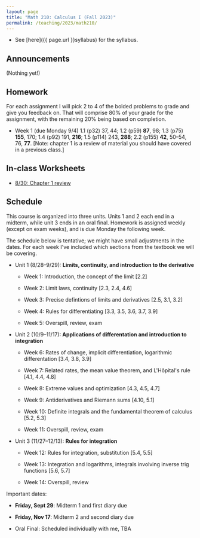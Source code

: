 ```yaml
---
layout: page
title: "Math 210: Calculus I (Fall 2023)"
permalink: /teaching/2023/math210/
---
```


* See [here]({{ page.url }}syllabus) for the syllabus.


Announcements
-------------

(Nothing yet!)

Homework
--------

For each assignment I will pick 2 to 4 of the bolded problems to grade and give you feedback on. That will comprise 80% of your grade for the assignment, with the remaining 20% being based on completion.

* Week 1 (due Monday 9/4) 1.1 (p32) 37, 44; 1.2 (p59) **87**, 98; 1.3 (p75) **155**, 170; 1.4 (p92) 191, **216**; 1.5 (p114) 243, **288**; 2.2 (p155) **42**, 50–54, 76, **77**. [Note: chapter 1 is a review of material you should have covered in a previous class.]

In-class Worksheets
--------

* [8/30: Chapter 1 review](w8-30.pdf)

Schedule
--------

This course is organized into three units. Units 1 and 2 each end in a midterm, while unit 3 ends in an oral final. Homework is assigned weekly (except on exam weeks), and is due Monday the following week.

The schedule below is tentative; we might have small adjustments in the dates. For each week I've included which sections from the textbook we will be covering.

* Unit 1 (8/28–9/29): **Limits, continuity, and introduction to the derivative**

    * Week 1: Introduction, the concept of the limit [2.2]
	
    * Week 2: Limit laws, continuity [2.3, 2.4, 4.6]
	
    * Week 3: Precise defintions of limits and derivatives [2.5, 3.1, 3.2]
	
    * Week 4: Rules for differentiating [3.3, 3.5, 3.6, 3.7, 3.9]
	
    * Week 5: Overspill, review, exam
	
* Unit 2 (10/9–11/17): **Applications of differentation and introduction to integration**

    * Week 6: Rates of change, implicit differentiation, logarithmic differentation [3.4, 3.8, 3.9]
	
    * Week 7: Related rates, the mean value theorem, and L'Hôpital's rule [4.1, 4.4, 4.8]
	
    * Week 8: Extreme values and optimization [4.3, 4.5, 4.7]
	
    * Week 9: Antiderivatives and Riemann sums [4.10, 5.1]
	
    * Week 10: Definite integrals and the fundamental theorem of calculus [5.2, 5.3]
	
    * Week 11: Overspill, review, exam

* Unit 3 (11/27–12/13): **Rules for integration**

    * Week 12: Rules for integration, substitution [5.4, 5.5]
	
    * Week 13: Integration and logarithms, integrals involving inverse trig functions [5.6,  5.7]
	
    * Week 14: Overspill, review
	
Important dates:

* **Friday, Sept 29**: Midterm 1 and first diary due
	
* **Friday, Nov 17**: Midterm 2 and second diary due
	
* Oral Final: Scheduled individually with me, TBA
